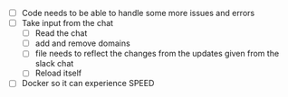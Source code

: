 - [ ] Code needs to be able to handle some more issues and errors
- [ ] Take input from the chat
  - [ ] Read the chat
  - [ ] add and remove domains
  - [ ] file needs to reflect the changes from the updates given from the slack chat
  - [ ] Reload itself
- [ ] Docker so it can experience SPEED
